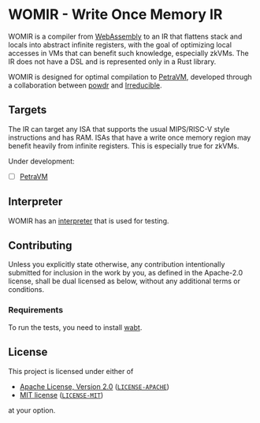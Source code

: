 # WOMIR - Write Once Memory IR

WOMIR is a compiler from [WebAssembly](https://webassembly.org/) to an IR that flattens stack and locals into abstract infinite registers, with the goal of optimizing local accesses in VMs that can benefit such knowledge, especially zkVMs. The IR does not have a DSL and is represented only in a Rust library.

WOMIR is designed for optimal compilation to [PetraVM](https://github.com/PetraProver/PetraVM), developed through a collaboration between [powdr](https://www.powdr.org/) and [Irreducible](https://www.irreducible.com/).

## Targets

The IR can target any ISA that supports the usual MIPS/RISC-V style instructions and has RAM. ISAs that have a write once memory region may benefit heavily from infinite registers. This is especially true for zkVMs.

Under development:

- [ ] [PetraVM](https://github.com/PetraProver/PetraVM)

## Interpreter

WOMIR has an [interpreter](https://github.com/powdr-labs/womir/blob/main/src/interpreter.rs) that is used for testing.

## Contributing

Unless you explicitly state otherwise, any contribution intentionally submitted
for inclusion in the work by you, as defined in the Apache-2.0 license, shall be
dual licensed as below, without any additional terms or conditions.

### Requirements

To run the tests, you need to install [wabt](https://github.com/WebAssembly/wabt).

## License

This project is licensed under either of

<!-- markdown-link-check-disable -->
- [Apache License, Version 2.0](https://www.apache.org/licenses/LICENSE-2.0) ([`LICENSE-APACHE`](LICENSE-APACHE))
- [MIT license](https://opensource.org/licenses/MIT) ([`LICENSE-MIT`](LICENSE-MIT))
<!-- markdown-link-check-enable -->

at your option.
